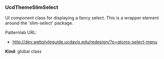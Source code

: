 <a name="UcdThemeSlimSelect"></a>

### UcdThemeSlimSelect
UI component class for displaying a fancy select. This is a wrapper element around the 'slim-select' package.

Patternlab URL:
 - http://dev.webstyleguide.ucdavis.edu/redesign/?p=atoms-select-menu

**Kind**: global class  
